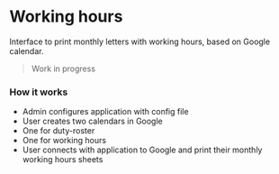 # Working hours
Interface to print monthly letters with working hours, based on Google calendar.

> Work in progress

### How it works

- Admin configures application with config file
- User creates two calendars in Google
 - One for duty-roster
 - One for working hours
- User connects with application to Google and print their monthly working hours sheets
